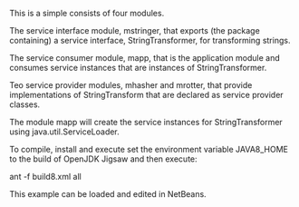 This is a simple consists of four modules.

The service interface module, mstringer, that exports (the package containing) a
service interface, StringTransformer, for transforming strings.

The service consumer module, mapp, that is the application module and consumes
service instances that are instances of StringTransformer.

Teo service provider modules, mhasher and mrotter, that provide implementations
of StringTransform that are declared as service provider classes.

The module mapp will create the service instances for StringTransformer 
using java.util.ServiceLoader.

To compile, install and execute set the environment variable JAVA8_HOME to
the build of OpenJDK Jigsaw and then execute:

  ant -f build8.xml all

This example can be loaded and edited in NetBeans.
